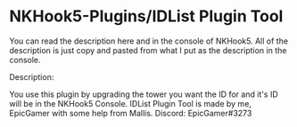 # NKHook5-Plugins/IDList Plugin Tool

You can read the description here and in the console of NKHook5. All of the 
description is just copy and pasted from what I put as the description in the console.

Description:

You use this plugin by upgrading the tower you want
the ID for and it's ID will be in the NKHook5 Console.
IDList Plugin Tool is made by me, EpicGamer with some help
from Mallis. Discord: EpicGamer#3273